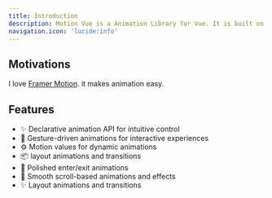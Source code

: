 ```yaml
---
title: Introduction
description: Motion Vue is a Animation Library for Vue. It is built on top of Motion.
navigation.icon: 'lucide:info'
---
```


## Motivations

I love [Framer Motion](https://motion.dev/). it makes animation easy.

## Features

- :sparkles: Declarative animation API for intuitive control
- :wave: Gesture-driven animations for interactive experiences
- :gear: Motion values for dynamic animations
- :package: layout animations and transitions
- :door: Polished enter/exit animations
- :scroll: Smooth scroll-based animations and effects
- :sparkles: Layout animations and transitions
